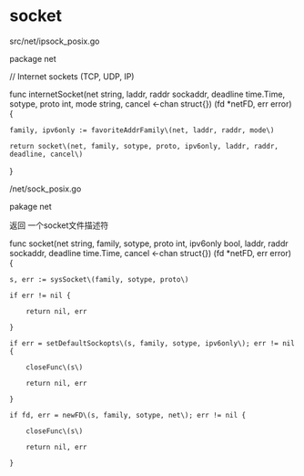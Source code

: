 # socket

src/net/ipsock\_posix.go

package net

// Internet sockets \(TCP, UDP, IP\)

func internetSocket\(net string, laddr, raddr sockaddr, deadline time.Time, sotype, proto int, mode string, cancel &lt;-chan struct{}\) \(fd \*netFD, err error\) {

	family, ipv6only := favoriteAddrFamily\(net, laddr, raddr, mode\)

	return socket\(net, family, sotype, proto, ipv6only, laddr, raddr, deadline, cancel\)

}

/net/sock\_posix.go

pakage net

返回 一个socket文件描述符

func socket\(net string, family, sotype, proto int, ipv6only bool, laddr, raddr sockaddr, deadline time.Time, cancel &lt;-chan struct{}\) \(fd \*netFD, err error\) {

```
s, err := sysSocket\(family, sotype, proto\)

if err != nil {

    return nil, err

}

if err = setDefaultSockopts\(s, family, sotype, ipv6only\); err != nil {

    closeFunc\(s\)

    return nil, err

}

if fd, err = newFD\(s, family, sotype, net\); err != nil {

    closeFunc\(s\)

    return nil, err

}
```



